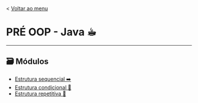 < [Voltar ao menu](../../../README-pt_BR.md)
# PRÉ OOP - Java ☕︎
- - -
## 🗃️ Módulos 
- [Estrutura sequencial ➡️](./sequencial/README-pt_BR.md)
- [Estrutura condicional 🔀](./condicional/README-pt_BR.md) 
- [Estrutura repetitiva 🔄]() 